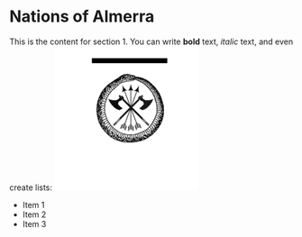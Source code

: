 # Nations of Almerra

This is the content for section 1. You can write **bold** text, *italic* text, and even create lists:
![Nation1](../img/FlagNative.png)
- Item 1
- Item 2
- Item 3